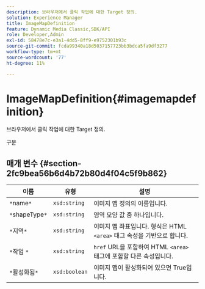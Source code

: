 ```yaml
---
description: 브라우저에서 클릭 작업에 대한 Target 정의.
solution: Experience Manager
title: ImageMapDefinition
feature: Dynamic Media Classic,SDK/API
role: Developer,Admin
exl-id: 58478e7c-e3a1-4dd5-8ff9-e9752301b93c
source-git-commit: fcda99340a18d5037157723bb3bdca5fa9df3277
workflow-type: tm+mt
source-wordcount: '77'
ht-degree: 11%

---
```


# ImageMapDefinition{#imagemapdefinition}

브라우저에서 클릭 작업에 대한 Target 정의.

구문

## 매개 변수 {#section-2fc9bea56b6d4b72b80d4f04c5f9b862}

| 이름 | 유형 | 설명 |
|---|---|---|
| `*`name`*` | `xsd:string` | 이미지 맵 정의의 이름입니다. |
| `*`shapeType`*` | `xsd:string` | 영역 모양 값 중 하나입니다. |
| `*`지역`*` | `xsd:string` | 이미지 맵 좌표입니다. 형식은 HTML `<area>` 태그 속성을 기반으로 합니다. |
| `*`작업	`*` | `xsd:string` | `href` URL을 포함하여 HTML `<area>` 태그에 포함할 다른 속성입니다. |
| `*`활성화됨`*` | `xsd:boolean` | 이미지 맵이 활성화되어 있으면 True입니다. |
